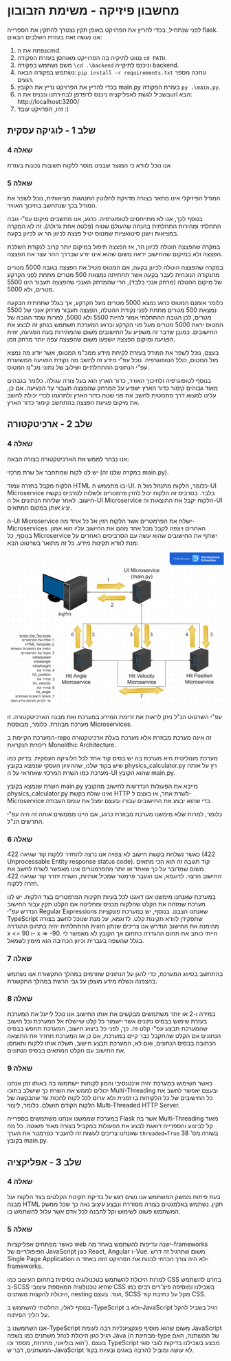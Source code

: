 # מחשבון פיזיקה - משימת הזבובון #

לפני שנתחיל, בכדי להריץ את הפרויקט באופן תקין נצטרך להתקין את הספרייה flask.
אנו נעשה זאת בעזרת השלבים הבאים:

1. נפתח את הcmd.
2. ננווט לתיקיה בה הפרוייקט מאוחסן בעזרת הפקודה ```cd PATH```.
3. משם נשתמש בפקודה ```\cd .\backend``` וניכנס לתיקייה backend.
4. נשתמש בפקודה הבאה: ```pip install -r requirements.txt``` ונחכה מספר רגעים.
5. בכדי להריץ את הפרויקט נריץ את הקובץ main.py בעזרת הפקודה ```py .\main.py```.
6. בשביל לגשת לאפליקציה ניכנס לדפדפן לבחירתנו ונכניס את הurl הבא: http://localhost:3200/
7. זהו, הפרויקט עובד :)

## שלב 1 - לוגיקה עסקית ##

### שאלה 4 ###

אנו נוכל לוודא כי המוצר שבנינו מוסר ללקוח תשובות נכונות בעזרת

### שאלה 5 ###

המודל הפיזיקלי אינו מתאר בצורה מדויקת לחלוטין התנהגות מציאותית, נוכל לשפר את המודל בכך שנתחשב בחיכוך האוויר.

בנוסף לכך, אנו לא מתייחסים לטופוגרפיה. כרגע, אנו מחשבים מיקום עפ"י גובה התחלתי ומהירות התחלתית בהנחה שהעולם שטוח (פלטה אחת גדולה). זה לא המקרה במציאות וישנן סיטואציות שמטוס יטיל פצצה לכיוון הר או לכיוון בקעה.

במקרה שהפצצה הוטלה לכיוון הר, אז הפצצה תיפול במיקום יותר קרוב לנקודת השלכת הפצצה ולא במיקום שהחישוב יראה משום שהוא אינו יודע שבדרך ההר עצר את הפצצה.

במקרה שהפצצה הוטלה לכיוון בקעה, אם המטוס מטיל את הפצצה בגובה 5000 מטרים מהנקודה הנוכחית לעבר בקעה אשר תחתיתה נמצאת 500 מטרים מתחת לפני הקרקע של מיקום ההטלה (מרחק אנכי בלבד), הרי שהמרחק האנכי שהפצצה תעבור הינו 5500 מטרים, ולא 5000.

כלומר אומנם המטוס כרגע נמצא 5000 מטרים מעל הקרקע, אך בגלל שתחתית הבקעה נמצאת 500 מטרים מתחת לפני נקודת ההטלה, הפצצה תעבור מרחק אנכי של 5500 מטרים, לכן הגובה ההתחלתי אמור להיות 5500 ולא 5000, למרות שמד הגובה של המטוס יראה 5000 מטרים מעל פני הקרקע וכרגע המערכת תשתמש בנתון זה לבצע את החישובים. כמובן שדבר זה משפיע על החישובים משום שהמהירות בעת הפגיעה, זווית הפגיעה ומיקום הפצצה יושפעו משום שהפצצה עפה יותר מרחק וזמן.

בעצם, נוכל לשפר את המודל בעזרת לקיחת מידע ממכ"מ המטוס, אשר יודע מה נמצא מול המטוס, כולל הטופוגרפיה. נוכל עפ"י מידע זה לחשב מה נקודת הפגיעה המשוערת עפ"י הנתונים ההתחלתיים ושילוב של נתוני מכ"מ המטוס.

בנוסף לטופוגרפיה ולחיכוך האוויר, כדור הארץ הוא בעל צורה עגולה. כלומר בגבהים מאוד גבוהים קימור כדור הארץ ישפיע על המרחק שהפצצה תעבור עד הפגיעה.
אם כן, עלינו למצוא דרך מתמטית לחשב את פני שטח כדור הארץ ולתרגמו לכדי יכולת לחשב את מיקום פגיעת הפצצה בהתחשב קימור כדור הארץ.

## שלב 2 - ארכיטקטורה ##

### שאלה 4 ###

אנו נבחר לממש את הארכיטקטורה בצורה הבאה:

יש לנו לקוח שמתחבר אל שרת מרכזי (במקרה שלנו זה main.py).

הלקוח מקבל בחזרה עמוד HTML בו מתממש ה-UI. כלומר, הלקוח מתנהל מול ה-UI Microservice בלבד. בסרביס זה הלקוח יכול להזין פרמטרים ולשלוח לסרביס בקשת חישוב. לאחר שליחת הנתונים אל ה-UI Microservice הלקוח יקבל את התוצאות וה-UI יציג אותן במקום המתאים.

ה-UI Microservice ישלח את הפרמטרים אשר הלקוח הזין אל כל אחד מה-Microservices האחרים ויצפה לקבל מכל אחד מהם את החישוב עליו הוא אמון. בנוסף, כל Microservice ישתף את החישובים שהוא עשה עם הסרביסים האחרים על מנת לוודא תקינות מידע. כל זה מתואר בשרטוט הבא:

![Microservices Data Flow](./readme-images/MicroservicesDataFlow.png)

עפ"י השרטוט הנ"ל ניתן לראות את זרימת המידע במערכת ואת מבנה הארכיטקטורה. זו מערכת מבוזרת. כלומר, מבוססת Microservices.

המערכת הקיימת ב-repo זה אינה מערכת מבוזרת אלא מערכת בעלת ארכיטקטורה ריכוזית הנקראת Monolithic Architecture.

מערכת מונוליטית היא מערכת בה יש בסיס קוד אחד לכל הלוגיקה העסקית. בדיוק כמו שיש בקוד שלנו, שההיגיון העסקי שנמצא בקובץ physics_calculator.py רץ על אותה מערכת כמו השרת המרכזי שאחראי על ה-UI שהוא הקובץ main.py.

השרת שנמצא בקובץ main.py מייבא את הפעולות הנדרשות לחישוב מהקובץ physics_calculator.py ואינו שולח בקשת HTTP לשרת אחר, או בעצם ל-Microservice כדי שהוא יבצע את החישובים עבורו ובעצם יפצל את עומס העבודה.

כלומר, למרות שלא מימשנו מערכת מבוזרת כרגע, אם היינו מממשים אותה זה היה עפ"י התרשים הנ"ל.

### שאלה 6 ###

כאשר נשלחת בקשת חישוב לא צפויה אנו נרצה להחזיר ללקוח קוד שגיאה 422 (422 Unprocessable Entity response status code).
קוד תגובה זה הוא הכי מתאים משום שמדובר על כך שאחד או יותר מהפרמטרים אינו מאפשר לשרת לחשב את החישוב הרצוי. לדוגמא, אם הועבר פרמטר שמכיל אותיות, השרת יחזיר קוד שגיאה 422 חזרה ללקוח.

במערכת שאנחנו מימשנו אנו דאגנו לכל בעיות תקינות הפרמטרים בצד הלקוח. יש לנו מערכת שמזהה את הקלט שהלקוח מכניס ומחליטה אם הקלט תקין עבור החישוב הנדרש עפ"י Regular Expressions שאנחנו הצבנו. בנוסף, יש במערכת פונקציות TypeScript שתפקידן לוודא תקינות קלט. לדוגמא, על מנת שנוכל לחשב בצורה מהימנה את החישוב הנדרש אנו צריכים שנתון הזווית ההתחלתית יהיה בתחום ההגדרה x <= 90 ו- x => -90. הייתי כותב את תחום ההגדרה כתחום אך הקובץ לא מאפשר לי בגלל שהשפה בעברית וכיוון הכתיבה הוא מימין לשמאל.

### שאלה 7 ###

בהתחשב בסיווג המערכת, כדי להגן על הנתונים שזורמים במהלך התקשורת אנו נשתמש בהצפנה ונשלח מידע מוצפן על גבי הרשת במהלך התקשורת.

### שאלה 8 ###

במידה ו-2 או יותר משתמשים מבקשים את אותו החישוב אנו נוכל לייעל את המערכת בעזרת שימוש בבסיס נתונים אשר יישמור כל קלט שיישלח אל המערכת וכל חישוב שהמערכת תבצע עפ"י קלט זה. כך, לפני כל ביצוע חישוב, המערכת תחפש בבסיס הנתונים אם הקלט שהתקבל כבר קיים במערכת, אם כן אז המערכת תחזיר את התוצאה הכתובה בבסיס הנתונים, ואם לא, המערכת תבצע חישוב, תשלח אותו ללקוח ותאחסן את החישוב עם הקלט המתאים בבסיס הנתונים.

### שאלה 9 ###

כאשר השימוש במערכת יהיה אינטנסיבי והמון לקוחות יישתמשו בה באותו זמן אנחנו יכולים לממש את השרת כך שישלב בתוכו Multi-Threading ובעצם יאפשר לחשב את כל החישובים של כל הלקוחות בו זמנית ולא יגרום לכל לקוח לחכות עד שהבקשה של הלקוח הקודם תושלם. כלומר, ליצור Multi-Threaded HTTP Server.

במערכת שממשנו אנחנו משתמשים בספרייה Flask אשר בה Multi-Threading מאוד קל לביצוע והספרייה דואגת לבצע את הפעולות במקביל בצורה מאוד פשוטה. כל מה שאנחנו צריכים לעשות זה להעביר כפרמטר את הערך ```threaded=True``` בשורה מס' 38 בקובץ main.py.

## שלב 3 - אפליקציה ##

### שאלה 4 ###

בעת פיתוח ממשק המשתמש אנו נשים דגש על בדיקת תקינות הקלטים בצד הלקוח ועל מבנה HTML תקין. נשתמש באלמנטים בצורה מסודרת ונבצע עיצוב נאה כך שכל ממשק המשתמש פשוט לשימוש וקל להבנה לכל אדם אשר עלול להשתמש בו.

### שאלה 5 ###

כאשר מפתחים אפליקציות web ישנה עדיפות להשתמש באחד מה-frameworks הפופולריים של JavaScript כגון React, Angular ו-Vue.
משום שתרגיל זה דרש Single Page Application לא היה צורך הכרחי לבנות את הפרויקט הזה באחד ה-frameworks.

למרות היכולת להשתמש בטכנולוגיה בסיסית בתחום העיצוב כמו CSS בחרנו להשתמש ב-SCSS שהיא טכנולוגיה המאספת עיצובי CSS בשבילנו ומוסיפה פיצ'רים רבים כמו היכולת להקצות משתנים, nesting ועוד. בעצם, SCSS מקל על כתיבת קוד CSS.

בנוסף לאלו, החלטתי להשתמש ב-TypeScript ולא ב-JavaScript רגיל בשביל להקל על הליך הפיתוח.

אנו השתמשנו ב-TypeScript משום שהוא מוסיף פונקציונליות רבה לעומת JavaScript רגיל כגון היכולת לנהל משתנים כמו בשפה Java (מבחינת ה-type של המשתנה, האם הוא בוליאני, מחרוזת, מספר וכו'). בעצם TypeScript מבצע בשבילנו בדיקות לגבי סוגי המשתנים, דבר ש-JavaScript לא עושה ומוביל להרבה באגים ובעיות בקוד.
